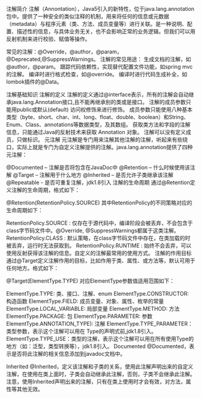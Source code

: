 注解简介
注解（Annontation），Java5引入的新特性，位于java.lang.annotation包中。提供了一种安全的类似注释的机制，用来将任何的信息或元数据（metadata）与程序元素（类、方法、成员变量等）进行关联。是一种说明、配置、描述性的信息，与具体业务无关，也不会影响正常的业务逻辑。但我们可以用反射机制来进行校验、赋值等操作。

常见的注解：@Override，@author，@param，@Deprecated,@SuppressWarnings。
注解的常见用途：
生成文档的注解，如@author，@param。
跟踪代码依赖性，实现替代配置文件功能，如spring mvc的注解。
编译时进行格式检查，如@override。
编译时进行代码生成补全，如lombok插件的@Data。


注解基础知识
注解的定义
注解的定义通过@interface表示，所有的注解会自动继承java.lang.Annotation接口,且不能再继承别的类或是接口。
注解的成员参数只能用public或默认(default) 访问权修饰来进行修饰。
成员参数只能使用八种基本类型（byte、short、char、int、long、float、double、boolean）和String、Enum、Class、annotations等数据类型，及其数组。
获取类方法和字段的注解信息，只能通过Java的反射技术来获取 Annotation 对象。
注解可以没有定义成员，只做标识。
元注解
元注解是专门用来注解其他注解的注解，听起来有些绕口，实际上就是专门为自定义注解提供的注解。java.lang.annotation提供了四种元注解：

@Documented – 注解是否将包含在JavaDoc中
@Retention – 什么时候使用该注解
@Target – 注解用于什么地方
@Inherited – 是否允许子类继承该注解
@Repeatable - 是否可重复注解，jdk1.8引入
注解的生命周期
通过@Retention定义注解的生命周期，格式如下：

@Retention(RetentionPolicy.SOURCE)
其中RetentionPolicy的不同策略对应的生命周期如下：

RetentionPolicy.SOURCE : 仅存在于源代码中，编译阶段会被丢弃，不会包含于class字节码文件中。@Override, @SuppressWarnings都属于这类注解。
RetentionPolicy.CLASS : 默认策略，在class字节码文件中存在，在类加载的时被丢弃，运行时无法获取到。
RetentionPolicy.RUNTIME : 始终不会丢弃，可以使用反射获得该注解的信息。自定义的注解最常用的使用方式。
注解的作用目标
通过@Target定义注解作用的目标，比如作用于类、属性、或方法等，默认可用于任何地方。格式如下：

@Target(ElementType.TYPE)
对应ElementType参数值适用范围如下：

ElementType.TYPE: 类、接口、注解、enum
ElementType.CONSTRUCTOR: 构造函数
ElementType.FIELD: 成员变量、对象、属性、枚举的常量
ElementType.LOCAL_VARIABLE: 局部变量
ElementType.METHOD: 方法
ElementType.PACKAGE: 包
ElementType.PARAMETER: 参数
ElementType.ANNOTATION_TYPE): 注解
ElementType.TYPE_PARAMETER：类型参数，表示这个注解可以用在 Type的声明式前,jdk1.8引入。
ElementType.TYPE_USE：类型的注解，表示这个注解可以用在所有使用Type的地方（如：泛型，类型转换等），jdk1.8引入。
Documented
@Documented，表示是否将此注解的相关信息添加到javadoc文档中。

Inherited
@Inherited，定义该注解和子类的关系，使用此注解声明出来的自定义注解，在使用在类上面时，子类会自动继承此注解，否则，子类不会继承此注解。注意，使用Inherited声明出来的注解，只有在类上使用时才会有效，对方法，属性等其他无效。